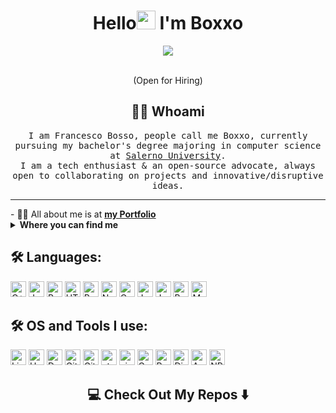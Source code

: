 <!--
**boxxello/boxxello** is a ✨ _special_ ✨ repository because its `readme.md` (this file) appears on your GitHub profile. --->  
<h1 align="center">Hello<img src="" width="30px"> I'm Boxxo</h1>

<div align="center">
  <img src ="./banner.png" />
  
</div>

 <br/>
<p align="center"> (Open for Hiring)</p>

<h2 align="center"> 👨‍💻 Whoami</h2>
<p align="center">
<samp>
I am Francesco Bosso, people call me Boxxo, currently pursuing my bachelor's degree majoring in computer science at
<a href="https://www.unisa.it/" target="_blank"> Salerno University</a>.
<br>
I am a tech enthusiast & an open-source advocate, always open to collaborating on projects and innovative/disruptive ideas. 
</samp>


<hr>

</p>
- 🙋‍♂️ All about me is at <b><a href="https://boxxo.it/" target="_blank">my Portfolio</a></b>
<details>
<br>
  <summary><b>Where you can find me</b></summary>


[![LinkedIn](https://img.shields.io/badge/-LinkedIn-0077B5?style=for-the-badge&logo=LinkedIn&logoColor=white)](https://www.linkedin.com/in/francesco-bosso-unisa/)
[![Twitter](https://img.shields.io/badge/-Twitter-1DA1F2?style=for-the-badge&logo=Twitter&logoColor=white)](https://twitter.com/francesco_bosso)
[![Github](https://img.shields.io/badge/-Github-181717?style=for-the-badge&logo=Github&logoColor=white)](https://github.com/boxxello)
</details>
  
## 🛠️ Languages:

<p>
<img alt="C++" src="https://img.shields.io/badge/C%2B%2B-00599C?style=for-the-badge&logo=c%2B%2B&logoColor=white" height="25px"/>
<img alt="Java" src="https://img.shields.io/badge/-java-E34A86?style=flat-square&logo=java" height="25px"/>


<img alt="Python" src="https://img.shields.io/badge/Python-14354C?style=for-the-badge&logo=python&logoColor=white" height="25px"/>
<img alt="HTML5" src="https://img.shields.io/badge/HTML5-E34F26?style=for-the-badge&logo=html5&logoColor=white" height="25px"/>
<img alt="React" src="https://img.shields.io/badge/React-20232A?style=for-the-badge&logo=react&logoColor=61DAFB" height="25px"/>
<img alt="Nodejs" src="https://img.shields.io/badge/-Nodejs-43853d?style=flat-square&logo=Node.js&logoColor=white"  height="25px"/>
<img alt="Css3" src="https://img.shields.io/badge/CSS3-1572B6?style=for-the-badge&logo=css3&logoColor=white" height="25px"/>
<img alt="Javascript" src="https://img.shields.io/badge/JavaScript-323330?style=for-the-badge&logo=javascript&logoColor=F7DF1E"  height="25px"/>
<img alt="Jquery" src="https://img.shields.io/badge/jquery-%230769AD.svg?style=for-the-badge&logo=jquery&logoColor=white" height="25px"/>

<img alt="Bootstrap" src="https://img.shields.io/badge/Bootstrap-563D7C?style=for-the-badge&logo=bootstrap&logoColor=white" height="25px"/>

<img alt="MySQL" src="https://img.shields.io/badge/-MySQL-black?style=flat-square&logo=mysql" height="25px"/>


## 🛠️ OS and Tools I use:

<p>
<img alt="Linux" src="https://img.shields.io/badge/-Linux-FCC624?logo=Linux&style=for-the-badge&logoColor=black" height="25px"/>
<img alt="Heroku" src="https://img.shields.io/badge/-Heroku-430098?style=flat-square&logo=heroku&logoColor=white" height="25px"/>
<img alt="Docker" src="https://img.shields.io/badge/-Docker-black?style=flat-square&logo=docker" height="25px"/>
<img alt="Git" src="https://img.shields.io/badge/-Git-F05032?logo=Git&style=for-the-badge&logoColor=white" height="25px"/>
<img alt="GitHub" src="https://img.shields.io/badge/-Github-181717?logo=Github&style=for-the-badge&logoColor=white" height="25px"/>
<img alt="atom" src="https://img.shields.io/badge/-atom-66595C?logo=Atom&style=for-the-badge&logoColor=white" height="25px"/>
<img alt="vim" src="https://img.shields.io/badge/-vim-019733?logo=Vim&style=for-the-badge&logoColor=white" height="25px"/>
<img alt="Google Cloud" src="https://img.shields.io/badge/Google%20Cloud-black?style=flat-square&logo=google-cloud" height="25px"/>
<img alt="Raspberry Pi" src="https://img.shields.io/badge/-Raspberry%20Pi-C51A4A?style=flat-square&logo=Raspberry-Pi" height="25px"/>
<img alt="DigitalOcean" src="https://img.shields.io/badge/-Digital%20Ocean-darkblue?style=flat-square&logo=digitalocean" height="25px"/>
<img alt="Amazon" src="https://img.shields.io/badge/Amazon%20AWS-232F3E?style=flat-square&logo=amazon-aws" height="25px"/>
<img alt="NPM" src="https://img.shields.io/badge/NPM-%23000000.svg?style=for-the-badge&logo=npm&logoColor=white" height="25px"/>
  

</p>
<h2  align="center">💻 Check Out My Repos ⬇️ </h2>
